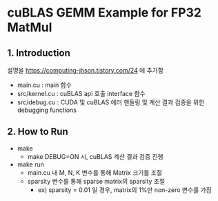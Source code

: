 # cuBLAS GEMM Example for FP32 MatMul

## 1. Introduction
설명을 https://computing-jhson.tistory.com/24 에 추가함
- main.cu : main 함수
- src/kernel.cu : cuBLAS api 호출 interface 함수
- src/debug.cu : CUDA 및 cuBLAS 에러 핸들링 및 계산 결과 검증을 위한 debugging functions

## 2. How to Run
- make
    - make DEBUG=ON 시, cuBLAS 계산 결과 검증 진행
- make run
    - main.cu 내 M, N, K 변수를 통해 Matrix 크기를 조절
    - sparsity 변수를 통해 sparse matrix의 sparsity 조절
        - ex) sparsity = 0.01 일 경우, matrix의 1%만 non-zero 변수를 가짐
